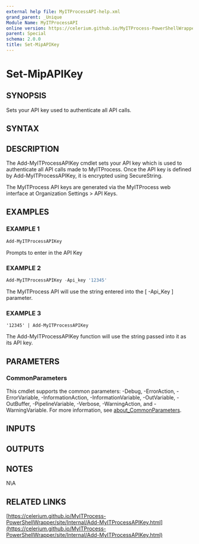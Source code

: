 ```yaml
---
external help file: MyITProcessAPI-help.xml
grand_parent: _Unique
Module Name: MyITProcessAPI
online version: https://celerium.github.io/MyITProcess-PowerShellWrapper/site/_Unique/Set-MipAPIKey.html
parent: Special
schema: 2.0.0
title: Set-MipAPIKey
---
```


# Set-MipAPIKey

## SYNOPSIS
Sets your API key used to authenticate all API calls.

## SYNTAX

## DESCRIPTION
The Add-MyITProcessAPIKey cmdlet sets your API key which is used to authenticate all API calls made to MyITProcess.
Once the API key is defined by Add-MyITProcessAPIKey, it is encrypted using SecureString.

The MyITProcess API keys are generated via the MyITProcess web interface at Organization Settings \> API Keys.

## EXAMPLES

### EXAMPLE 1
```powershell
Add-MyITProcessAPIKey
```

Prompts to enter in the API Key

### EXAMPLE 2
```powershell
Add-MyITProcessAPIKey -Api_key '12345'
```

The MyITProcess API will use the string entered into the \[ -Api_Key \] parameter.

### EXAMPLE 3
```
'12345' | Add-MyITProcessAPIKey
```

The Add-MyITProcessAPIKey function will use the string passed into it as its API key.

## PARAMETERS

### CommonParameters
This cmdlet supports the common parameters: -Debug, -ErrorAction, -ErrorVariable, -InformationAction, -InformationVariable, -OutVariable, -OutBuffer, -PipelineVariable, -Verbose, -WarningAction, and -WarningVariable. For more information, see [about_CommonParameters](http://go.microsoft.com/fwlink/?LinkID=113216).

## INPUTS

## OUTPUTS

## NOTES
N\A

## RELATED LINKS

[https://celerium.github.io/MyITProcess-PowerShellWrapper/site/Internal/Add-MyITProcessAPIKey.html](https://celerium.github.io/MyITProcess-PowerShellWrapper/site/Internal/Add-MyITProcessAPIKey.html)


